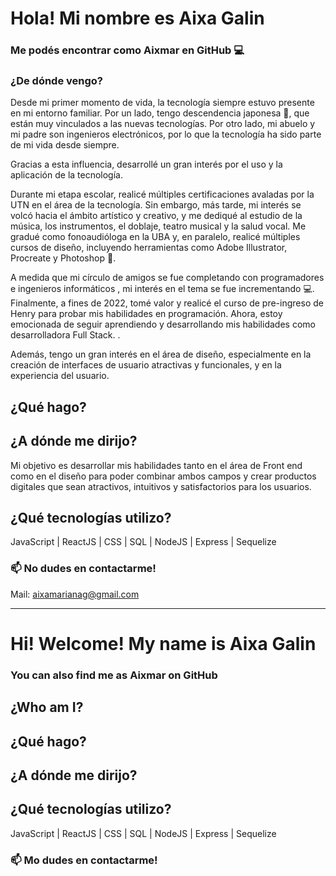 # Hola! Mi nombre es Aixa Galin 

### Me podés encontrar como Aixmar en GitHub 💻

### ¿De dónde vengo? 
Desde mi primer momento de vida, la tecnología siempre estuvo presente en mi entorno familiar. Por un lado, tengo descendencia japonesa 🎎, que están muy vinculados a las nuevas tecnologías. Por otro lado, mi abuelo y mi padre son ingenieros electrónicos, por lo que la tecnología ha sido parte de mi vida desde siempre. 

Gracias a esta influencia, desarrollé un gran interés por el uso y la aplicación de la tecnología.

Durante mi etapa escolar, realicé múltiples certificaciones avaladas por la UTN en el área de la tecnología. Sin embargo, más tarde, mi interés se volcó hacia el ámbito artístico y creativo, y me dediqué al estudio de la música, los instrumentos, el doblaje, teatro musical y la salud vocal. Me gradué como fonoaudióloga en la UBA y, en paralelo, realicé múltiples cursos de diseño, incluyendo herramientas como Adobe Illustrator, Procreate y Photoshop 🎨.

A medida que mi círculo de amigos se fue completando con programadores e ingenieros informáticos , mi interés en el tema se fue incrementando 💻. Finalmente, a fines de 2022, tomé valor y realicé el curso de pre-ingreso de Henry para probar mis habilidades en programación. Ahora, estoy emocionada de seguir aprendiendo y desarrollando mis habilidades como desarrolladora Full Stack. .

Además, tengo un gran interés en el área de diseño, especialmente en la creación de interfaces de usuario atractivas y funcionales, y en la experiencia del usuario. 

## ¿Qué hago?


## ¿A dónde me dirijo?
Mi objetivo es desarrollar mis habilidades tanto en el área de Front end como en el diseño para poder combinar ambos campos y crear productos digitales que sean atractivos, intuitivos y satisfactorios para los usuarios.

## ¿Qué tecnologías utilizo?
JavaScript | ReactJS | CSS | SQL | NodeJS | Express | Sequelize 

### 📫 No dudes en contactarme!
Mail: aixamarianag@gmail.com


*********************************************************************************

# Hi! Welcome! My name is Aixa Galin 

### You can also find me as Aixmar on GitHub 

## ¿Who am I?

## ¿Qué hago?

## ¿A dónde me dirijo?

## ¿Qué tecnologías utilizo?
JavaScript | ReactJS | CSS | SQL | NodeJS | Express | Sequelize 

### 📫 Mo dudes en contactarme!
